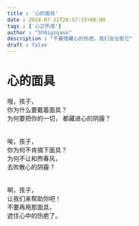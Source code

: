 ```yaml
---
title : '心的面具'
date : 2024-07-21T20:57:33+08:00
tags : ['心之所感']
author : "5h9igzqanx"
description : "不要隐藏心的伤疤，我们会治愈它"
draft : false
---
```


# 心的面具

哦，孩子，  
你为什么要戴着面具？  
为何要把你的一切，
都藏进心的阴霾？  
<br>  
唉，孩子，  
你为何不肯摘下面具？  
为何不让和煦春风，  
去吹散心的阴霾？  
<br>  
啊，孩子，  
让我们来帮助你吧！  
不要再用那面具，  
遮住心中的伤疤了。  
